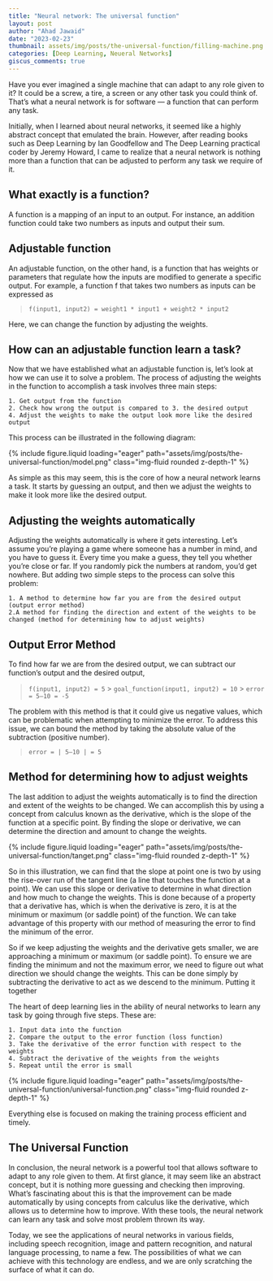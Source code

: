 ```yaml
---
title: "Neural network: The universal function"
layout: post
author: "Ahad Jawaid"
date: "2023-02-23"
thumbnail: assets/img/posts/the-universal-function/filling-machine.png
categories: [Deep Learning, Neueral Networks]
giscus_comments: true
---
```


Have you ever imagined a single machine that can adapt to any role given to it? It could be a screw, a tire, a screen or any other task you could think of. That’s what a neural network is for software — a function that can perform any task.

Initially, when I learned about neural networks, it seemed like a highly abstract concept that emulated the brain. However, after reading books such as Deep Learning by Ian Goodfellow and The Deep Learning practical coder by Jeremy Howard, I came to realize that a neural network is nothing more than a function that can be adjusted to perform any task we require of it.

## What exactly is a function?

A function is a mapping of an input to an output. For instance, an addition function could take two numbers as inputs and output their sum.

## Adjustable function

An adjustable function, on the other hand, is a function that has weights or parameters that regulate how the inputs are modified to generate a specific output. For example, a function f that takes two numbers as inputs can be expressed as

> `f(input1, input2) = weight1 * input1 + weight2 * input2`

Here, we can change the function by adjusting the weights.

## How can an adjustable function learn a task?

Now that we have established what an adjustable function is, let’s look at how we can use it to solve a problem. The process of adjusting the weights in the function to accomplish a task involves three main steps:

    1. Get output from the function
    2. Check how wrong the output is compared to 3. the desired output
    4. Adjust the weights to make the output look more like the desired output

This process can be illustrated in the following diagram:

{% include figure.liquid loading="eager" path="assets/img/posts/the-universal-function/model.png" class="img-fluid rounded z-depth-1" %}

As simple as this may seem, this is the core of how a neural network learns a task. It starts by guessing an output, and then we adjust the weights to make it look more like the desired output.

## Adjusting the weights automatically

Adjusting the weights automatically is where it gets interesting. Let’s assume you’re playing a game where someone has a number in mind, and you have to guess it. Every time you make a guess, they tell you whether you’re close or far. If you randomly pick the numbers at random, you’d get nowhere. But adding two simple steps to the process can solve this problem:

    1. A method to determine how far you are from the desired output (output error method)
    2.A method for finding the direction and extent of the weights to be changed (method for determining how to adjust weights)

## Output Error Method

To find how far we are from the desired output, we can subtract our function’s output and the desired output,

> `f(input1, input2) = 5` > `goal_function(input1, input2) = 10` > `error = 5–10 = -5`

The problem with this method is that it could give us negative values, which can be problematic when attempting to minimize the error. To address this issue, we can bound the method by taking the absolute value of the subtraction (positive number).

> `error = | 5–10 | = 5`

## Method for determining how to adjust weights

The last addition to adjust the weights automatically is to find the direction and extent of the weights to be changed. We can accomplish this by using a concept from calculus known as the derivative, which is the slope of the function at a specific point. By finding the slope or derivative, we can determine the direction and amount to change the weights.

{% include figure.liquid loading="eager" path="assets/img/posts/the-universal-function/tanget.png" class="img-fluid rounded z-depth-1" %}

So in this illustration, we can find that the slope at point one is two by using the rise-over run of the tangent line (a line that touches the function at a point). We can use this slope or derivative to determine in what direction and how much to change the weights. This is done because of a property that a derivative has, which is when the derivative is zero, it is at the minimum or maximum (or saddle point) of the function. We can take advantage of this property with our method of measuring the error to find the minimum of the error.

So if we keep adjusting the weights and the derivative gets smaller, we are approaching a minimum or maximum (or saddle point). To ensure we are finding the minimum and not the maximum error, we need to figure out what direction we should change the weights. This can be done simply by subtracting the derivative to act as we descend to the minimum.
Putting it together

The heart of deep learning lies in the ability of neural networks to learn any task by going through five steps. These are:

    1. Input data into the function
    2. Compare the output to the error function (loss function)
    3. Take the derivative of the error function with respect to the weights
    4. Subtract the derivative of the weights from the weights
    5. Repeat until the error is small

{% include figure.liquid loading="eager" path="assets/img/posts/the-universal-function/universal-function.png" class="img-fluid rounded z-depth-1" %}

Everything else is focused on making the training process efficient and timely.

## The Universal Function

In conclusion, the neural network is a powerful tool that allows software to adapt to any role given to them. At first glance, it may seem like an abstract concept, but it is nothing more guessing and checking then improving. What’s fascinating about this is that the improvement can be made automatically by using concepts from calculus like the derivative, which allows us to determine how to improve. With these tools, the neural network can learn any task and solve most problem thrown its way.

Today, we see the applications of neural networks in various fields, including speech recognition, image and pattern recognition, and natural language processing, to name a few. The possibilities of what we can achieve with this technology are endless, and we are only scratching the surface of what it can do.
